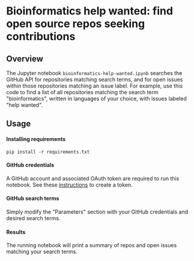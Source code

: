 # Bioinformatics help wanted: find open source repos seeking contributions

## Overview

The Jupyter notebook `bioinformatics-help-wanted.ipynb` searches the GitHub API for repositories matching search terms, and for open issues within those repositories matching an issue label. For example, use this code to find a list of all repositories matching the search term "bioinformatics", written in languages of your choice, with issues labeled "help wanted".

## Usage

#### Installing requirements
`pip install -r requirements.txt`

#### GitHub credentials
A GitHub account and associated OAuth token are required to run this notebook. See these [instructions](https://help.github.com/en/articles/creating-a-personal-access-token-for-the-command-line) to create a token.

#### GitHub search terms
Simply modify the "Parameters" section with your GitHub credentials and desired search terms. 

#### Results
The running notebook will print a summary of repos and open issues matching your search terms.
